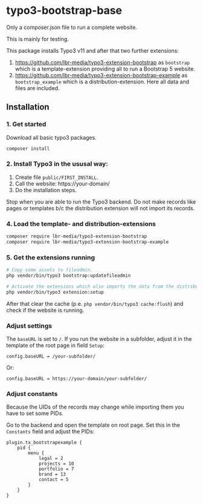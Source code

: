 # typo3-bootstrap-base

Only a composer.json file to run a complete website.

This is mainly for testing.

This package installs Typo3 v11 and after that two further extensions:

1. https://github.com/lbr-media/typo3-extension-bootstrap as `bootstrap` which is a template-extension providing all to run a Bootstrap 5 website.
1. https://github.com/lbr-media/typo3-extension-bootstrap-example as `bootstrap_example` which is a distribution-extension. Here all data and files are included.

## Installation

### 1. Get started

Download all basic typo3 packages.

``` Bash
composer install
```

### 2. Install Typo3 in the ususal way:

1. Create file `public/FIRST_INSTALL`.
2. Call the website: https://your-domain/
3. Do the installation steps.

Stop when you are able to run the Typo3 backend. Do not make records like pages or templates b/c the distribution extension will not import its records.

### 4. Load the template- and distribution-extensions

``` Bash
composer require lbr-media/typo3-extension-bootstrap
composer require lbr-media/typo3-extension-bootstrap-example
```

### 5. Get the extensions running

``` Bash
# Copy some assets to fileadmin.  
php vendor/bin/typo3 bootstrap:updatefileadmin

# Activate the extensions which also imports the data from the distribution-extension:  
php vendor/bin/typo3 extension:setup
```

After that clear the cache (p.e. `php vendor/bin/typo3 cache:flush`) and check if the website is running.

### Adjust settings

The `baseURL` is set to `/`. If you run the website in a subfolder, adjust it in the template of the root page in field `Setup`:

``` TypoScript
config.baseURL = /your-subfolder/
```

Or:

``` TypoScript
config.baseURL = https://your-domain/your-subfolder/
```

### Adjust constants

Because the UIDs of the records may change while importing them you have to set some PIDs.

Go to the backend and open the template on root page. Set this in the `Constants` field and adjust the PIDs:

``` TypoScript
plugin.tx_bootstrapexample {
    pid {
        menu {
            legal = 2
            projects = 10
            portfolio = 7
            brand = 13
            contact = 5
        }
    }
}
```
